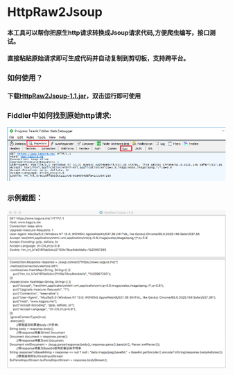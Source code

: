 # HttpRaw2Jsoup

#### 本工具可以帮你把原生http请求转换成Jsoup请求代码,方便爬虫编写，接口测试。
#### 直接粘贴原始请求即可生成代码并自动复制到剪切板，支持跨平台。
### 如何使用？
#### 下载[HttpRaw2Jsoup-1.1.jar](https://github.com/KingFalse/HttpRaw2Jsoup/releases/download/v1.1/HttpRaw2Jsoup-1.1.jar)，双击运行即可使用
### Fiddler中如何找到原始http请求:
![](screenshots/2.png)
### 示例截图：
![](screenshots/1.png)
